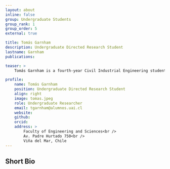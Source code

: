 ```yaml
---
layout: about
inline: false
group: Undergraduate Students
group_rank: 1
group_order: 5
external: true

title: Tomás Garnham
description: Undergraduate Directed Research Student
lastname: Garnham
publications: 

teaser: >
    Tomás Garnham is a fourth-year Civil Industrial Engineering student at Universidad Adolfo Ibáñez in Chile. His research interests focus on optimizing healthcare systems, specifically scheduling and routing for home healthcare services. Under the guidance of Dr. Jorge Acuña, he is currently dedicated to improving logistical processes in home healthcare in order to enhance patient care outcomes and optimize resource utilization.

profile:
    name: Tomás Garnham
    position: Undergraduate Directed Research Student
    align: right
    image: tomas.jpeg
    role: Undergraduate Researcher
    email: tgarnham@alumnos.uai.cl
    website:
    github: 
    orcid: 
    address: >
        Faculty of Engineering and Sciences<br />
        Av. Padre Hurtado 750<br />        
        Viña del Mar, Chile
---
```



## Short Bio


